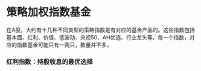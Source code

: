 # 策略加权指数基金

在A股，大约有十几种不同类型的策略指数是有对应的基金产品的。这些指数包括基本面、红利、价值、低波动、央视50、AH优选、行业龙头等。每一个指数，对应的指数基金可能只有一两只，数量并不多。

### 红利指数：持股收息的最优选择


